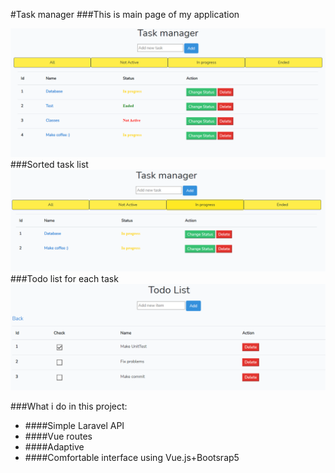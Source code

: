 #Task manager
###This is main page of my application

![img.png](img.png)
###Sorted task list
![img_1.png](img_1.png)
###Todo list for each task
![img_2.png](img_2.png)

###What i do in this project:
- ####Simple Laravel API
- ####Vue routes
- ####Adaptive
- ####Comfortable interface using Vue.js+Bootsrap5



